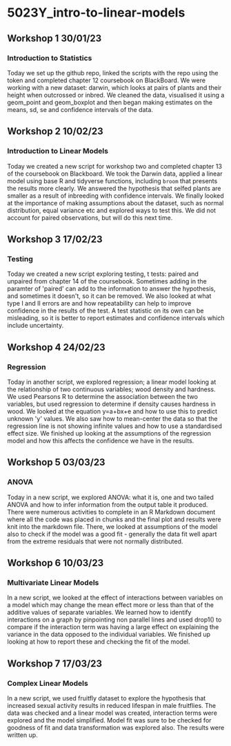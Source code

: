 # 5023Y_intro-to-linear-models

## Workshop 1 30/01/23
### Introduction to Statistics
Today we set up the github repo, linked the scripts with the repo using the token and completed chapter 12 coursebook on BlackBoard. We were working with a new dataset: darwin, which looks at pairs of plants and their height when outcrossed or inbred. We cleaned the data, visualised it using a geom_point and geom_boxplot and then began making estimates on the means, sd, se and confidence intervals of the data.

## Workshop 2 10/02/23
### Introduction to Linear Models
Today we created a new script for workshop two and completed chapter 13 of the coursebook on Blackboard. We took the Darwin data, applied a linear model using base R and tidyverse functions, including `broom` that presents the results more clearly. We answered the hypothesis that selfed plants are smaller as a result of inbreeding with confidence intervals. We finally looked at the importance of making assumptions about the dataset, such as normal distribution, equal variance etc and explored ways to test this. We did not account for paired observations, but will do this next time.

## Workshop 3 17/02/23
### Testing
Today we created a new script exploring testing, t tests: paired and unpaired from chapter 14 of the coursebook. Sometimes adding in the paramter of 'paired' can add to the information to answer the hypothesis, and sometimes it doesn't, so it can be removed. We also looked at what type I and II errors are and how repeatability can help to improve confidence in the results of the test. A test statistic on its own can be misleading, so it is better to report estimates and confidence intervals which include uncertainty. 

## Workshop 4 24/02/23
### Regression
Today in another script, we explored regression; a linear model looking at the relationship of two continuous variables; wood density and hardness. We used Pearsons R to determine the association between the two variables, but used regression to determine if density causes hardness in wood. We looked at the equation y=a+bx+e and how to use this to predict unknown 'y' values. We also saw how to mean-center the data so that the regression line is not showing infinite values and how to use a standardised effect size. We finished up looking at the assumptions of the regression model and how this affects the confidence we have in the results.

## Workshop 5 03/03/23
### ANOVA
Today in a new script, we explored ANOVA: what it is, one and two tailed ANOVA and how to infer information from the output table it produced. There were numerous activities to complete in an R Markdown document where all the code was placed in chunks and the final plot and results were knit into the markdown file. There, we looked at assumptions of the model also to check if the model was a good fit - generally the data fit well apart from the extreme residuals that were not normally distributed.

## Workshop 6 10/03/23
### Multivariate Linear Models
In a new script, we looked at the effect of interactions between variables on a model which may change the mean effect more or less than that of the additive values of separate variables. We learned how to identify interactions on a graph by pinpointing non parallel lines and used drop1() to compare if the interaction term was having a large effect on explaining the variance in the data opposed to the individual variables. We finished up looking at how to report these and checking the fit of the model.

## Workshop 7 17/03/23
### Complex Linear Models
In a new script, we used fruitfly dataset to explore the hypothesis that increased sexual activity results in reduced lifespan in male fruitflies. The data was checked and a linear model was created, interaction terms were explored and the model simplified. Model fit was sure to be checked for goodness of fit and data transformation was explored also. The results were written up.
